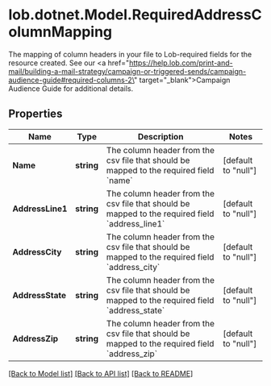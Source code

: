 # lob.dotnet.Model.RequiredAddressColumnMapping
The mapping of column headers in your file to Lob-required fields for the resource created. See our <a href=\"https://help.lob.com/print-and-mail/building-a-mail-strategy/campaign-or-triggered-sends/campaign-audience-guide#required-columns-2\" target=\"_blank\">Campaign Audience Guide</a> for additional details.

## Properties

Name | Type | Description | Notes
------------ | ------------- | ------------- | -------------
**Name** | **string** | The column header from the csv file that should be mapped to the required field &#x60;name&#x60; | [default to "null"]
**AddressLine1** | **string** | The column header from the csv file that should be mapped to the required field &#x60;address_line1&#x60; | [default to "null"]
**AddressCity** | **string** | The column header from the csv file that should be mapped to the required field &#x60;address_city&#x60; | [default to "null"]
**AddressState** | **string** | The column header from the csv file that should be mapped to the required field &#x60;address_state&#x60; | [default to "null"]
**AddressZip** | **string** | The column header from the csv file that should be mapped to the required field &#x60;address_zip&#x60; | [default to "null"]

[[Back to Model list]](../README.md#documentation-for-models) [[Back to API list]](../README.md#documentation-for-api-endpoints) [[Back to README]](../README.md)

